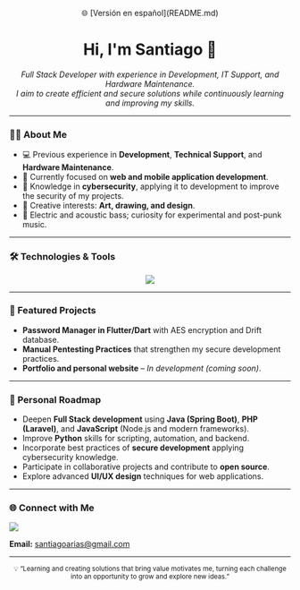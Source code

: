 <p align="center">
  🌐 [Versión en español](README.md)
</p>
<h1 align="center">Hi, I'm Santiago 👋</h1>

<p align="center">
  <em>Full Stack Developer with experience in Development, IT Support, and Hardware Maintenance.<br>
  I aim to create efficient and secure solutions while continuously learning and improving my skills.</em>
</p>

---

### 👨‍💻 About Me
- 💻 Previous experience in **Development**, **Technical Support**, and **Hardware Maintenance**.  
- 🌱 Currently focused on **web and mobile application development**.  
- 🔐 Knowledge in **cybersecurity**, applying it to development to improve the security of my projects.  
- 🎨 Creative interests: **Art, drawing, and design**.  
- 🎸 Electric and acoustic bass; curiosity for experimental and post-punk music.

---

### 🛠 Technologies & Tools
<p align="center">
  <img src="https://skillicons.dev/icons?i=html,css,js,react,nodejs,typescript,java,python,flutter,linux,git&theme=light" />
</p>

---

### 🚀 Featured Projects
- **Password Manager in Flutter/Dart** with AES encryption and Drift database.  
- **Manual Pentesting Practices** that strengthen my secure development practices.  
- **Portfolio and personal website** – *In development (coming soon)*.

---

### 🚧 Personal Roadmap

- Deepen **Full Stack development** using **Java (Spring Boot)**, **PHP (Laravel)**, and **JavaScript** (Node.js and modern frameworks).  
- Improve **Python** skills for scripting, automation, and backend.  
- Incorporate best practices of **secure development** applying cybersecurity knowledge.  
- Participate in collaborative projects and contribute to **open source**.  
- Explore advanced **UI/UX design** techniques for web applications.  

---

### 🌐 Connect with Me
<p align="left">
  <a href="https://www.linkedin.com/in/santiago-arias-cardona/">
    <img src="https://img.shields.io/badge/LinkedIn-Santiago-blue?style=for-the-badge&logo=linkedin&logoColor=white" />
  </a>
</p>

**Email:** santiagoarias@gmail.com

---

<p align="center">
  <sub>💡 “Learning and creating solutions that bring value motivates me, turning each challenge into an opportunity to grow and explore new ideas.”</sub>
</p>
